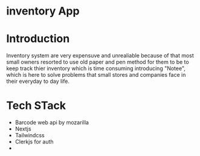 # inventory App

# Introduction

Inventory system are very expensuve and unrealiable because of that most small owners resorted to use old paper and pen method for them to be to keep track thier inventory which is time consuming introducing "Notee", which is here to solve problems that small stores and companies face in their everyday to day life.

# Tech STack

- Barcode web api by mozarilla
- Nextjs
- Tailwindcss
- Clerkjs for auth
- 
